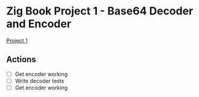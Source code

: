 # Zig Book Project 1 - Base64 Decoder and Encoder

[Project 1](https://pedropark99.github.io/zig-book/Chapters/01-base64.html)

## Actions

- [ ] Get encoder working
- [ ] Write decoder tests
- [ ] Get encoder working
